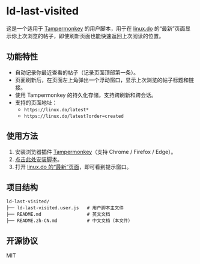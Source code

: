 # ld-last-visited

这是一个适用于 [Tampermonkey](https://tampermonkey.net/) 的用户脚本，用于在 [linux.do](https://linux.do) 的“最新”页面显示你上次浏览的帖子，即使刷新页面也能快速返回上次阅读的位置。

## 功能特性

- 自动记录你最近查看的帖子（记录页面顶部第一条）。
- 页面刷新后，在页面左上角弹出一个浮动窗口，显示上次浏览的帖子标题和链接。
- 使用 Tampermonkey 的持久化存储，支持跨刷新和跨会话。
- 支持的页面地址：
  - `https://linux.do/latest*`
  - `https://linux.do/latest?order=created`

## 使用方法

1. 安装浏览器插件 [Tampermonkey](https://tampermonkey.net/)（支持 Chrome / Firefox / Edge）。
2. [点击此处安装脚本](ld-last-visited-topic)。
3. 打开 [linux.do 的“最新”页面](https://linux.do/latest?order=created)，即可看到提示窗口。

## 项目结构

```
ld-last-visited/
├── ld-last-visited.user.js   # 用户脚本主文件
├── README.md                 # 英文文档
├── README.zh-CN.md           # 中文文档（本文件）
```

## 开源协议

MIT
